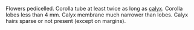 Flowers pedicelled. Corolla tube at least twice as long as [calyx](./g/calyx.html). Corolla lobes less than 4 mm. Calyx membrane much narrower than lobes. Calyx hairs sparse or not present (except on margins).
